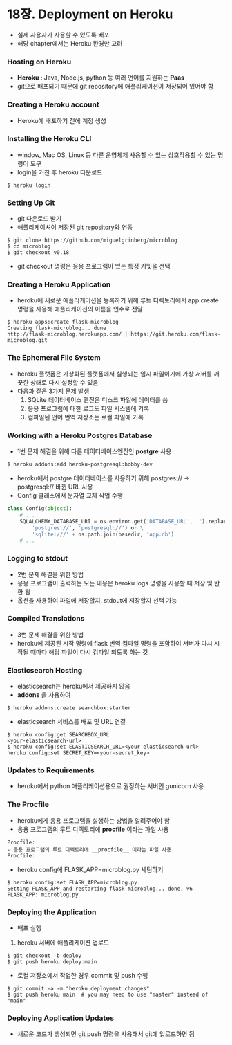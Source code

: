 # 18장. Deployment on Heroku
- 실제 사용자가 사용할 수 있도록 배포
- 해당 chapter에서는 Heroku 환경만 고려
    
  
### Hosting on Heroku
- __Heroku__ : Java, Node.js, python 등 여러 언어를 지원하는 __Paas__
- git으로 배포되기 때문에 git repository에 애플리케이션이 저장되어 있어야 함


### Creating a Heroku account
- Heroku에 배포하기 전에 계정 생성

### Installing the Heroku CLI
- window, Mac OS, Linux 등 다른 운영체제 사용할 수 있는 상호작용할 수 있는 명령어 도구 
- login을 거친 후 heroku 다운로드
```shell
$ heroku login
```

### Setting Up Git
- git 다운로드 받기
- 애플리케이셔이 저장된 git repository와 연동

```shell
$ git clone https://github.com/miguelgrinberg/microblog
$ cd microblog
$ git checkout v0.18
```
- git checkout 명령은 응용 프로그램이 있는 특정 커밋을 선택

### Creating a Heroku Application
- heroku에 새로운 애플리케이션을 등록하기 위해 루트 디렉토리에서 app:create 명령을 사용해 애플리케이션의 이름을 인수로 전달

```shell
$ heroku apps:create flask-microblog
Creating flask-microblog... done
http://flask-microblog.herokuapp.com/ | https://git.heroku.com/flask-microblog.git
```


### The Ephemeral File System
- heroku 플랫폼은 가상화된 플랫폼에서 실행되는 임시 파일이기에 가상 서버를 깨끗한 상태로 다시 설정할 수 있음
- 다음과 같은 3가지 문제 발생
  1. SQLite 데이터베이스 엔진은 디스크 파일에 데이터를 씀
  2. 응용 프로그램에 대한 로그도 파일 시스템에 기록
  3. 컴파일된 언어 번역 저장소는 로컬 파일에 기록
  
  
### Working with a Heroku Postgres Database
- 1번 문제 해결을 위해 다른 데이터베이스엔진인 __postgre__ 사용

```shell
$ heroku addons:add heroku-postgresql:hobby-dev
```

- heroku에서 postgre 데이터베이스를 사용하기 위해 postgres:// -> postgresql:// 바뀐 URL 사용
- Config 클래스에서 문자열 교체 작업 수행

```python
class Config(object):
    # ...
    SQLALCHEMY_DATABASE_URI = os.environ.get('DATABASE_URL', '').replace(
        'postgres://', 'postgresql://') or \
        'sqlite:///' + os.path.join(basedir, 'app.db')
    # ...
```

### Logging to stdout
- 2번 문제 해결을 위한 방법
- 응용 프로그램이 출력하는 모든 내용은 heroku logs 명령을 사용할 때 저장 및 반환 됨
- 옵션을 사용하여 파일에 저장할지, stdout에 저장할지 선택 가능


### Compiled Translations
- 3번 문제 해결을 위한 방법
- heroku에 제공된 시작 명령에 flask 번역 컴파일 명령을 포함하여 서버가 다시 시작될 때마다 해당 파일이 다시 컴파일 되도록 하는 것

### Elasticsearch Hosting
- elasticsearch는 heroku에서 제공하지 않음
- __addons__ 을 사용하여 

```shell
$ heroku addons:create searchbox:starter
```

- elasticsearch 서비스를 배포 및 URL 연결

```shell
$ heroku config:get SEARCHBOX_URL
<your-elasticsearch-url>
$ heroku config:set ELASTICSEARCH_URL=<your-elasticsearch-url>
heroku config:set SECRET_KEY=<your-secret_key>
```

### Updates to Requirements
- heroku에서 python 애플리케이션용으로 권장하는 서버인 gunicorn 사용

### The Procfile
- heroku에게 응용 프로그램을 실행하는 방법을 알려주어야 함
- 응용 프로그램의 루트 디렉토리에 __procfile__ 이라는 파일 사용

```text
Procfile:
- 응용 프로그램의 루트 디렉토리에 __procfile__ 이라는 파일 사용
Procfile:
```

- heroku config에 FLASK_APP=microblog.py 세팅하기

```shell
$ heroku config:set FLASK_APP=microblog.py
Setting FLASK_APP and restarting flask-microblog... done, v6
FLASK_APP: microblog.py
```

### Deploying the Application
- 배포 실행
1. heroku 서버에 애플리케이션 업로드

```shell
$ git checkout -b deploy
$ git push heroku deploy:main
```

- 로컬 저장소에서 작업한 경우 commit 및 push 수행

```shell
$ git commit -a -m "heroku deployment changes"
$ git push heroku main  # you may need to use "master" instead of "main"
```

### Deploying Application Updates
- 새로운 코드가 생성되면 git push 명령을 사용해서 git에 업로드하면 됨